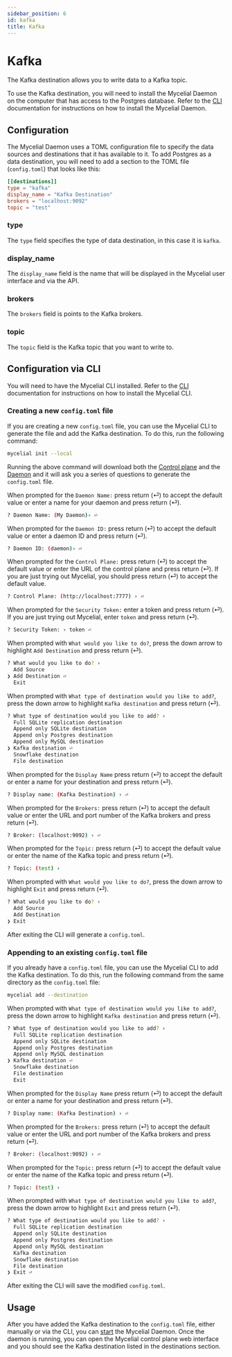 ```yaml
---
sidebar_position: 6
id: kafka
title: Kafka
---
```


# Kafka

The Kafka destination allows you to write data to a Kafka topic.

To use the Kafka destination, you will need to install the Mycelial Daemon on
the computer that has access to the Postgres database. Refer to the
[CLI](../getting-started/CLI.md) documentation for instructions on how to
install the Mycelial Daemon.

## Configuration

The Mycelial Daemon uses a TOML configuration file to specify the data sources
and destinations that it has available to it. To add Postgres as a data
destination, you will need to add a section to the TOML file (`config.toml`)
that looks like this:

```toml
[[destinations]]
type = "kafka"
display_name = "Kafka Destination"
brokers = "localhost:9092"
topic = "test"
```

### type

The `type` field specifies the type of data destination, in this case it is
`kafka`.

### display_name

The `display_name` field is the name that will be displayed in the Mycelial user
interface and via the API.

### brokers

The `brokers` field is points to the Kafka brokers. 

### topic

The `topic` field is the Kafka topic that you want to write to.

## Configuration via CLI

You will need to have the Mycelial CLI installed. Refer to the 
[CLI](../getting-started/CLI.md) documentation for instructions on how to
install the Mycelial CLI.

### Creating a new `config.toml` file

If you are creating a new `config.toml` file, you can use the Mycelial CLI to
generate the file and add the Kafka destination. To do this, run the following 
command:

```sh
mycelial init --local
```

Running the above command will download both the [Control
plane](../core-concepts/Control-Plane) and the
[Daemon](../core-concepts/Daemon.md) and it will ask you a series of questions
to generate the `config.toml` file.

When prompted for the `Daemon Name:` press return (⏎) to accept the default
value or enter a name for your daemon and press return (⏎).

```sh
? Daemon Name: (My Daemon)› ⏎
```

When prompted for the `Daemon ID:` press return (⏎) to accept the default value
or enter a daemon ID and press return (⏎).

```sh
? Daemon ID: (daemon)› ⏎
```

When prompted for the `Control Plane:` press return (⏎) to accept the default
value or enter the URL of the control plane and press return (⏎). If you are
just trying out Mycelial, you should press return (⏎) to accept the default
value.

```sh
? Control Plane: (http://localhost:7777) › ⏎
```

When prompted for the `Security Token:` enter a token and press return (⏎). If 
you are just trying out Mycelial, enter `token` and press return (⏎).

```sh
? Security Token: › token ⏎
```

When prompted with `What would you like to do?`, press the down arrow to
highlight `Add Destination` and press return (⏎).

```sh
? What would you like to do? ›
  Add Source 
❯ Add Destination ⏎
  Exit
```

When prompted with `What type of destination would you like to add?`, press the
down arrow to highlight `Kafka destination` and press return (⏎).

```sh
? What type of destination would you like to add? ›
  Full SQLite replication destination
  Append only SQLite destination
  Append only Postgres destination 
  Append only MySQL destination
❯ Kafka destination ⏎
  Snowflake destination
  File destination
```

When prompted for the `Display Name` press return (⏎) to accept the default or
enter a name for your destination and press return (⏎).

```sh
? Display name: (Kafka Destination) › ⏎
```

When prompted for the `Brokers:` press return (⏎) to accept the default value or
enter the URL and port number of the Kafka brokers and press return (⏎).

```sh
? Broker: (localhost:9092) › ⏎
```

When prompted for the `Topic:` press return (⏎) to accept the default value or
enter the name of the Kafka topic and press return (⏎).

```sh
? Topic: (test) ›
```

When prompted with `What would you like to do?`, press the down arrow to
highlight `Exit` and press return (⏎).

```sh
? What would you like to do? ›
  Add Source
  Add Destination
❯ Exit
```

After exiting the CLI will generate a `config.toml`.

### Appending to an existing `config.toml` file

If you already have a `config.toml` file, you can use the Mycelial CLI to add
the Kafka destination. To do this, run the following command from the same
directory as the `config.toml` file:

```sh
mycelial add --destination
```

When prompted with `What type of destination would you like to add?`, press the
down arrow to highlight `Kafka destination` and press return (⏎).

```sh
? What type of destination would you like to add? ›
  Full SQLite replication destination
  Append only SQLite destination
  Append only Postgres destination 
  Append only MySQL destination
❯ Kafka destination ⏎
  Snowflake destination
  File destination
  Exit
```

When prompted for the `Display Name` press return (⏎) to accept the default or
enter a name for your destination and press return (⏎).

```sh
? Display name: (Kafka Destination) › ⏎
```

When prompted for the `Brokers:` press return (⏎) to accept the default value or
enter the URL and port number of the Kafka brokers and press return (⏎).

```sh
? Broker: (localhost:9092) › ⏎
```

When prompted for the `Topic:` press return (⏎) to accept the default value or
enter the name of the Kafka topic and press return (⏎).

```sh
? Topic: (test) ›
```

When prompted with `What type of destination would you like to add?`, press the
down arrow to highlight `Exit` and press return (⏎).

```sh
? What type of destination would you like to add? ›
  Full SQLite replication destination
  Append only SQLite destination
  Append only Postgres destination
  Append only MySQL destination
  Kafka destination
  Snowflake destination
  File destination
❯ Exit ⏎
```

After exiting the CLI will save the modified `config.toml`.

## Usage

After you have added the Kafka destination to the `config.toml` file, either
manually or via the CLI, you can [start](../getting-started/CLI.md#starting) the
Mycelial Daemon. Once the daemon is running, you can open the Mycelial control
plane web interface and you should see the Kafka destination listed in the
destinations section.
